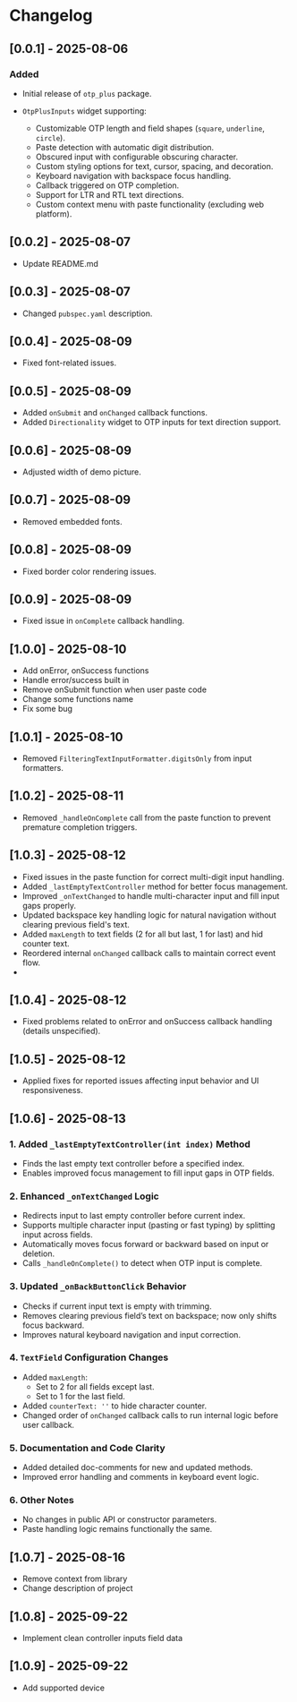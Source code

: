 # Changelog

## \[0.0.1] - 2025-08-06

### Added

* Initial release of `otp_plus` package.
* `OtpPlusInputs` widget supporting:

    * Customizable OTP length and field shapes (`square`, `underline`, `circle`).
    * Paste detection with automatic digit distribution.
    * Obscured input with configurable obscuring character.
    * Custom styling options for text, cursor, spacing, and decoration.
    * Keyboard navigation with backspace focus handling.
    * Callback triggered on OTP completion.
    * Support for LTR and RTL text directions.
    * Custom context menu with paste functionality (excluding web platform).

## \[0.0.2] - 2025-08-07

* Update README.md

## \[0.0.3] - 2025-08-07

* Changed `pubspec.yaml` description.

## \[0.0.4] - 2025-08-09

* Fixed font-related issues.

## \[0.0.5] - 2025-08-09

* Added `onSubmit` and `onChanged` callback functions.
* Added `Directionality` widget to OTP inputs for text direction support.

## \[0.0.6] - 2025-08-09

* Adjusted width of demo picture.

## \[0.0.7] - 2025-08-09

* Removed embedded fonts.

## \[0.0.8] - 2025-08-09

* Fixed border color rendering issues.

## \[0.0.9] - 2025-08-09

* Fixed issue in `onComplete` callback handling.

## \[1.0.0] - 2025-08-10

* Add onError, onSuccess functions
* Handle error/success built in
* Remove onSubmit function when user paste code
* Change some functions name
* Fix some bug

## \[1.0.1] - 2025-08-10

* Removed `FilteringTextInputFormatter.digitsOnly` from input formatters.

## \[1.0.2] - 2025-08-11

* Removed `_handleOnComplete` call from the paste function to prevent premature completion triggers.

## \[1.0.3] - 2025-08-12

* Fixed issues in the paste function for correct multi-digit input handling.
* Added `_lastEmptyTextController` method for better focus management.
* Improved `_onTextChanged` to handle multi-character input and fill input gaps properly.
* Updated backspace key handling logic for natural navigation without clearing previous field's text.
* Added `maxLength` to text fields (2 for all but last, 1 for last) and hid counter text.
* Reordered internal `onChanged` callback calls to maintain correct event flow.
* 
## \[1.0.4] - 2025-08-12

* Fixed problems related to onError and onSuccess callback handling (details unspecified).

## \[1.0.5] - 2025-08-12

* Applied fixes for reported issues affecting input behavior and UI responsiveness.

## \[1.0.6] - 2025-08-13

### 1. Added `_lastEmptyTextController(int index)` Method
- Finds the last empty text controller before a specified index.
- Enables improved focus management to fill input gaps in OTP fields.

### 2. Enhanced `_onTextChanged` Logic
- Redirects input to last empty controller before current index.
- Supports multiple character input (pasting or fast typing) by splitting input across fields.
- Automatically moves focus forward or backward based on input or deletion.
- Calls `_handleOnComplete()` to detect when OTP input is complete.

### 3. Updated `_onBackButtonClick` Behavior
- Checks if current input text is empty with trimming.
- Removes clearing previous field’s text on backspace; now only shifts focus backward.
- Improves natural keyboard navigation and input correction.

### 4. `TextField` Configuration Changes
- Added `maxLength`:
  - Set to 2 for all fields except last.
  - Set to 1 for the last field.
- Added `counterText: ''` to hide character counter.
- Changed order of `onChanged` callback calls to run internal logic before user callback.

### 5. Documentation and Code Clarity
- Added detailed doc-comments for new and updated methods.
- Improved error handling and comments in keyboard event logic.

### 6. Other Notes
- No changes in public API or constructor parameters.
- Paste handling logic remains functionally the same.

## \[1.0.7] - 2025-08-16
* Remove context from library
* Change description of project

## \[1.0.8] - 2025-09-22
* Implement clean controller inputs field data

## \[1.0.9] - 2025-09-22
* Add supported device